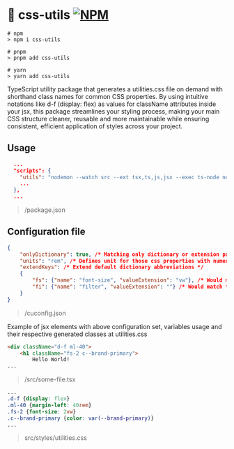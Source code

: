 # 🎨 css-utils [![NPM](https://img.shields.io/npm/v/css-utils.svg)](https://www.npmjs.com/package/css-utils)
```
# npm
> npm i css-utils

# pnpm
> pnpm add css-utils

# yarn
> yarn add css-utils
```

TypeScript utility package that generates a utilities.css file on demand with shorthand class names for common CSS properties. By using intuitive notations like d-f (display: flex) as values for className attributes inside your jsx, this package streamlines your styling process, making your main CSS structure cleaner, reusable and more maintainable while ensuring consistent, efficient application of styles across your project.

## Usage
```JSON
  ...
  "scripts": {
    "utils": "nodemon --watch src --ext tsx,ts,js,jsx --exec ts-node node_modules/css-utils/generator.ts",
    ...
  },
  ...
```
> /package.json

## Configuration file
```JSON
{
    "onlyDictionary": true, /* Matching only dictionary or extension properties, Defaults to false */
    "units": "rem", /* Defines unit for those css properties with numeric values or others, Defaults to "px" */
    "extendKeys": /* Extend default dictionary abbreviations */ 
    {
        "fs": {"name": "font-size", "valueExtension": "vw"}, /* Would match for fs className */
        "fi": {"name": "filter", "valueExtension": ""} /* Would match for fs className */
    }
}
```
> /cuconfig.json

Example of jsx elements with above configuration set, variables usage and their respective generated classes at utilities.css

```html
<div className="d-f ml-40">
    <h1 className="fs-2 c--brand-primary">
        Hello World!
...
```
> /src/some-file.tsx
```css
...
.d-f {display: flex}
.ml-40 {margin-left: 40rem}
.fs-2 {font-size: 2vw}
.c--brand-primary {color: var(--brand-primary)}
...
```
> src/styles/utilities.css